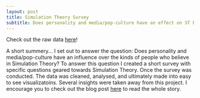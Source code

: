 ```yaml
---
layout: post
title: Simulation Theory Survey
subtitle: Does personality and media/pop-culture have an effect on ST believers
---
```

Check out the raw data [here](https://github.com/Tyler9937/Simulation-Theory-Survey)!

A short summery...
  I set out to answer the question: Does personality and media/pop-culture have an influence over the kinds of people who believe in Simulation Theory? To answer this question I created a short survey with specific questions geared towards Simulation Theory. Once the survey was conducted. The data was cleaned, analysed, and ultimately made into easy to see visualizatoins. Several insights were taken away from this project. I encourage you to check out the blog post [here](https://github.com/Tyler9937/Simulation-Theory-Survey) to read the whole story. 
